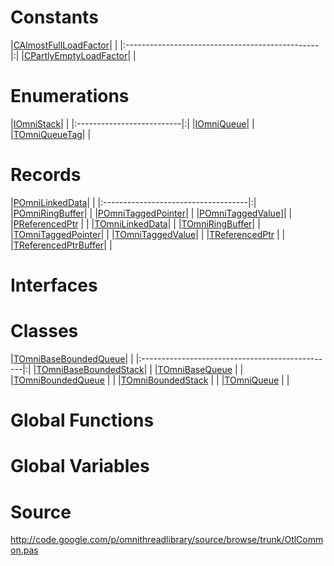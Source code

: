 # Constants #

|[CAlmostFullLoadFactor](CAlmostFullLoadFactor.md)| |
|:------------------------------------------------|:|
|[CPartlyEmptyLoadFactor](CPartlyEmptyLoadFactor.md)| |

# Enumerations #

|[IOmniStack](IOmniStack.md)| |
|:--------------------------|:|
|[IOmniQueue](IOmniQueue.md)| |
|[TOmniQueueTag](TOmniQueueTag.md)| |

# Records #

|[POmniLinkedData](POmniLinkedData.md)| |
|:------------------------------------|:|
|[POmniRingBuffer](POmniRingBuffer.md)| |
|[POmniTaggedPointer](POmniTaggedPointer.md)| |
|[POmniTaggedValue](POmniTaggedValue.md)]| |
|[PReferencedPtr](PReferencedPtr.md)  | |
|[TOmniLinkedData](TOmniLinkedData.md)| |
|[TOmniRingBuffer](TOmniRingBuffer.md)| |
|[TOmniTaggedPointer](TOmniTaggedPointer.md)| |
|[TOmniTaggedValue](TOmniTaggedValue.md)| |
|[TReferencedPtr](TReferencedPtr.md)  | |
|[TReferencedPtrBuffer](TReferencedPtrBuffer.md)| |

# Interfaces #


# Classes #

|[TOmniBaseBoundedQueue](TOmniBaseBoundedQueue.md)| |
|:------------------------------------------------|:|
|[TOmniBaseBoundedStack](TOmniBaseBoundedStack.md)| |
|[TOmniBaseQueue](TOmniBaseQueue.md)              | |
|[TOmniBoundedQueue](TOmniBoundedQueue.md)        | |
|[TOmniBoundedStack](TOmniBoundedStack.md)        | |
|[TOmniQueue](TOmniQueue.md)                      | |

# Global Functions #


# Global Variables #

# Source #

http://code.google.com/p/omnithreadlibrary/source/browse/trunk/OtlCommon.pas